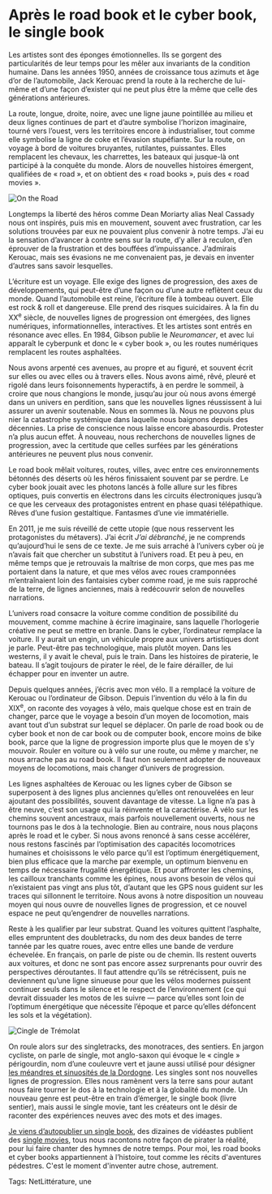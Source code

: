 # Après le road book et le cyber book, le single book

Les artistes sont des éponges émotionnelles. Ils se gorgent des particularités de leur temps pour les mêler aux invariants de la condition humaine. Dans les années 1950, années de croissance tous azimuts et âge d’or de l’automobile, Jack Kerouac prend la route à la recherche de lui-même et d’une façon d’exister qui ne peut plus être la même que celle des générations antérieures.

La route, longue, droite, noire, avec une ligne jaune pointillée au milieu et deux lignes continues de part et d’autre symbolise l’horizon imaginaire, tourné vers l’ouest, vers les territoires encore à industrialiser, tout comme elle symbolise la ligne de coke et l’évasion stupéfiante. Sur la route, on voyage à bord de voitures bruyantes, rutilantes, puissantes. Elles remplacent les chevaux, les charrettes, les bateaux qui jusque-là ont participé à la conquête du monde. Alors de nouvelles histoires émergent, qualifiées de « road », et on obtient des « road books », puis des « road movies ».

![On the Road](https://tcrouzet.com/images_tc/2022/12/ontheroad.jpg)

Longtemps la liberté des héros comme Dean Moriarty alias Neal Cassady nous ont inspirés, puis mis en mouvement, souvent avec frustration, car les solutions trouvées par eux ne pouvaient plus convenir à notre temps. J’ai eu la sensation d’avancer à contre sens sur la route, d’y aller à reculon, d’en éprouver de la frustration et des bouffées d’impuissance. J’admirais Kerouac, mais ses évasions ne me convenaient pas, je devais en inventer d’autres sans savoir lesquelles.

L’écriture est un voyage. Elle exige des lignes de progression, des axes de développements, qui peut-être d’une façon ou d’une autre reflètent ceux du monde. Quand l’automobile est reine, l’écriture file à tombeau ouvert. Elle est rock &amp; roll et dangereuse. Elle prend des risques suicidaires. À la fin du XX<sup>e</sup> siècle, de nouvelles lignes de progression ont émergées, des lignes numériques, informationnelles, interactives. Et les artistes sont entrés en résonance avec elles. En 1984, Gibson publie le *Neuromancer*, et avec lui apparaît le cyberpunk et donc le « cyber book », ou les routes numériques remplacent les routes asphaltées.

Nous avons arpenté ces avenues, au propre et au figuré, et souvent écrit sur elles ou avec elles ou à travers elles. Nous avons aimé, rêvé, pleuré et rigolé dans leurs foisonnements hyperactifs, à en perdre le sommeil, à croire que nous changions le monde, jusqu’au jour où nous avons émergé dans un univers en perdition, sans que les nouvelles lignes réussissent à lui assurer un avenir soutenable. Nous en sommes là. Nous ne pouvons plus nier la catastrophe systémique dans laquelle nous baignons depuis des décennies. La prise de conscience nous laisse encore abasourdis. Protester n’a plus aucun effet. À nouveau, nous recherchons de nouvelles lignes de progression, avec la certitude que celles surfées par les générations antérieures ne peuvent plus nous convenir.

Le road book mêlait voitures, routes, villes, avec entre ces environnements bétonnés des déserts où les héros finissaient souvent par se perdre. Le cyber book jouait avec les photons lancés à folle allure sur les fibres optiques, puis convertis en électrons dans les circuits électroniques jusqu’à ce que les cerveaux des protagonistes entrent en phase quasi télépathique. Rêves d’une fusion gestaltique. Fantasmes d’une vie immatérielle.

En 2011, je me suis réveillé de cette utopie (que nous resservent les protagonistes du métavers). J’ai écrit *J’ai débranché*, je ne comprends qu’aujourd’hui le sens de ce texte. Je me suis arraché à l’univers cyber où je n’avais fait que chercher un substitut à l’univers road. Et peu à peu, en même temps que je retrouvais la maîtrise de mon corps, que mes pas me portaient dans la nature, et que mes vélos avec roues cramponnées m’entraînaient loin des fantaisies cyber comme road, je me suis rapproché de la terre, de lignes anciennes, mais à redécouvrir selon de nouvelles narrations.

L’univers road consacre la voiture comme condition de possibilité du mouvement, comme machine à écrire imaginaire, sans laquelle l’horlogerie créative ne peut se mettre en branle. Dans le cyber, l’ordinateur remplace la voiture. Il y aurait un engin, un véhicule propre aux univers artistiques dont je parle. Peut-être pas technologique, mais plutôt moyen. Dans les westerns, il y avait le cheval, puis le train. Dans les histoires de piraterie, le bateau. Il s’agit toujours de pirater le réel, de le faire dérailler, de lui échapper pour en inventer un autre.

Depuis quelques années, j’écris avec mon vélo. Il a remplacé la voiture de Kerouac ou l’ordinateur de Gibson. Depuis l’invention du vélo à la fin du XIX<sup>e</sup>, on raconte des voyages à vélo, mais quelque chose est en train de changer, parce que le voyage a besoin d’un moyen de locomotion, mais avant tout d’un substrat sur lequel se déplacer. On parle de road book ou de cyber book et non de car book ou de computer book, encore moins de bike book, parce que la ligne de progression importe plus que le moyen de s’y mouvoir. Rouler en voiture ou à vélo sur une route, ou même y marcher, ne nous arrache pas au road book. Il faut non seulement adopter de nouveaux moyens de locomotions, mais changer d’univers de progression.

Les lignes asphaltées de Kerouac ou les lignes cyber de Gibson se superposent à des lignes plus anciennes qu’elles ont renouvelées en leur ajoutant des possibilités, souvent davantage de vitesse. La ligne n’a pas à être neuve, c’est son usage qui la réinvente et la caractérise. À vélo sur les chemins souvent ancestraux, mais parfois nouvellement ouverts, nous ne tournons pas le dos à la technologie. Bien au contraire, nous nous plaçons après le road et le cyber. Si nous avons renoncé à sans cesse accélérer, nous restons fascinés par l’optimisation des capacités locomotrices humaines et choisissons le vélo parce qu’il est l’optimum énergétiquement, bien plus efficace que la marche par exemple, un optimum bienvenu en temps de nécessaire frugalité énergétique. Et pour affronter les chemins, les cailloux tranchants comme les épines, nous avons besoin de vélos qui n’existaient pas vingt ans plus tôt, d’autant que les GPS nous guident sur les traces qui sillonnent le territoire. Nous avons à notre disposition un nouveau moyen qui nous ouvre de nouvelles lignes de progression, et ce nouvel espace ne peut qu’engendrer de nouvelles narrations.

Reste à les qualifier par leur substrat. Quand les voitures quittent l’asphalte, elles empruntent des doubletracks, du nom des deux bandes de terre tannée par les quatre roues, avec entre elles une bande de verdure échevelée. En français, on parle de piste ou de chemin. Ils restent ouverts aux voitures, et donc ne sont pas encore assez surprenants pour ouvrir des perspectives déroutantes. Il faut attendre qu’ils se rétrécissent, puis ne deviennent qu’une ligne sinueuse pour que les vélos modernes puissent continuer seuls dans le silence et le respect de l’environnement (ce qui devrait dissuader les motos de les suivre — parce qu’elles sont loin de l’optimum énergétique que nécessite l’époque et parce qu’elles défoncent les sols et la végétation).

![Cingle de Trémolat ](https://tcrouzet.com/images_tc/2022/12/dordogne.jpg)

On roule alors sur des singletracks, des monotraces, des sentiers. En jargon cycliste, on parle de single, mot anglo-saxon qui évoque le « cingle » périgourdin, nom d’une couleuvre vert et jaune aussi utilisé pour désigner [les méandres et sinuosités de la Dordogne](https://atlas-paysages.dordogne.fr/spip.php?article107). Les singles sont nos nouvelles lignes de progression. Elles nous ramènent vers la terre sans pour autant nous faire tourner le dos à la technologie et à la globalité du monde. Un nouveau genre est peut-être en train d’émerger, le single book (livre sentier), mais aussi le single movie, tant les créateurs ont le désir de raconter des expériences neuves avec des mots et des images.

[Je viens d’autopublier un single book](https://tcrouzet.com/cyclotrope/), des dizaines de vidéastes publient des [single movies](https://www.youtube.com/results?search_query=bikepacking), tous nous racontons notre façon de pirater la réalité, pour lui faire chanter des hymnes de notre temps. Pour moi, les road books et cyber books appartiennent à l’histoire, tout comme les récits d'aventures pédestres. C'est le moment d'inventer autre chose, autrement.

Tags: NetLittérature, une